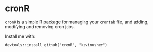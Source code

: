 # cronR

`cronR` is a simple R package for managing your `crontab` file, and adding,
modifying and removing cron jobs.

Install me with:

    devtools::install_github("cronR", "kevinushey")
